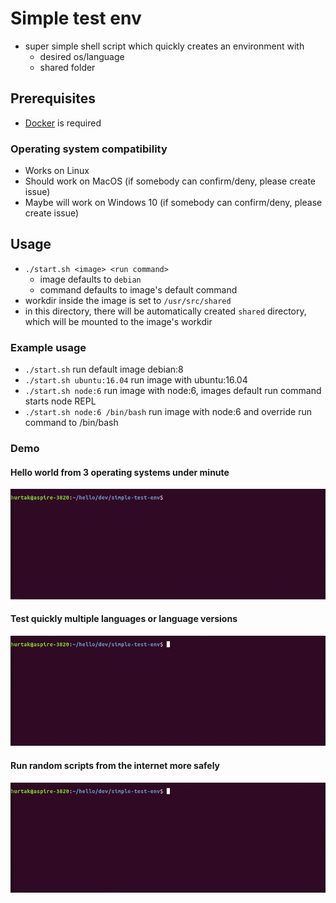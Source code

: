 # Simple test env

- super simple shell script which quickly creates an environment with
    - desired os/language
    - shared folder

## Prerequisites

- [Docker](https://www.docker.com/) is required

### Operating system compatibility

- Works on Linux
- Should work on MacOS (if somebody can confirm/deny, please create issue)
- Maybe will work on Windows 10 (if somebody can confirm/deny, please create issue)

## Usage

- `./start.sh <image> <run command>`
    - image defaults to `debian`
    - command defaults to image's default command
- workdir inside the image is set to `/usr/src/shared`
- in this directory, there will be automatically created `shared` directory, which will be mounted to the image's workdir

### Example usage

- `./start.sh` run default image debian:8
- `./start.sh ubuntu:16.04` run image with ubuntu:16.04
- `./start.sh node:6` run image with node:6, images default run command starts node REPL
- `./start.sh node:6 /bin/bash` run image with node:6 and override run command to /bin/bash

### Demo

#### Hello world from 3 operating systems under minute

![hello world example from across operating systems](gif/hello.gif)

#### Test quickly multiple languages or language versions

![multiple languages](gif/languages.gif)

#### Run random scripts from the internet more safely

![run dangerous scripts safely](gif/dangerous.gif)
